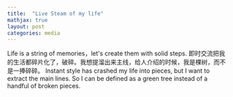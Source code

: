 ```yaml
---
title:  "Live Steam of my life"
mathjax: true
layout: post
categories: media
---
```


Life is a string of memories，let's create them with solid steps.
即时交流把我的生活都碎片化了，破碎。我想提溜出来主线，给人介绍的时候，我是棵树，而不是一捧碎碎。
Instant style has crashed my life into pieces, but I want to extract the main lines. So I can be defined as a green tree instead of a handful of broken pieces. 
